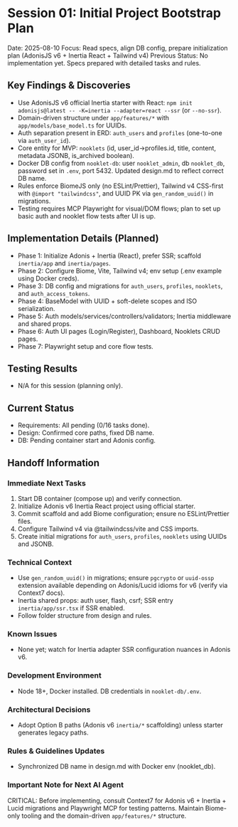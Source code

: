 # Session 01: Initial Project Bootstrap Plan

Date: 2025-08-10
Focus: Read specs, align DB config, prepare initialization plan (AdonisJS v6 + Inertia React + Tailwind v4)
Previous Status: No implementation yet. Specs prepared with detailed tasks and rules.

## Key Findings & Discoveries
- Use AdonisJS v6 official Inertia starter with React: `npm init adonisjs@latest -- -K=inertia --adapter=react --ssr` (or `--no-ssr`).
- Domain-driven structure under `app/features/*` with `app/models/base_model.ts` for UUIDs.
- Auth separation present in ERD: `auth_users` and `profiles` (one-to-one via `auth_user_id`).
- Core entity for MVP: `nooklets` (id, user_id→profiles.id, title, content, metadata JSONB, is_archived boolean).
- Docker DB config from `nooklet-db`: user `nooklet_admin`, db `nooklet_db`, password set in `.env`, port 5432. Updated design.md to reflect correct DB name.
- Rules enforce BiomeJS only (no ESLint/Prettier), Tailwind v4 CSS-first with `@import "tailwindcss"`, and UUID PK via `gen_random_uuid()` in migrations.
- Testing requires MCP Playwright for visual/DOM flows; plan to set up basic auth and nooklet flow tests after UI is up.

## Implementation Details (Planned)
- Phase 1: Initialize Adonis + Inertia (React), prefer SSR; scaffold `inertia/app` and `inertia/pages`.
- Phase 2: Configure Biome, Vite, Tailwind v4; env setup (.env example using Docker creds).
- Phase 3: DB config and migrations for `auth_users`, `profiles`, `nooklets`, and `auth_access_tokens`.
- Phase 4: BaseModel with UUID + soft-delete scopes and ISO serialization.
- Phase 5: Auth models/services/controllers/validators; Inertia middleware and shared props.
- Phase 6: Auth UI pages (Login/Register), Dashboard, Nooklets CRUD pages.
- Phase 7: Playwright setup and core flow tests.

## Testing Results
- N/A for this session (planning only).

## Current Status
- Requirements: All pending (0/16 tasks done).
- Design: Confirmed core paths, fixed DB name.
- DB: Pending container start and Adonis config.

## Handoff Information
### Immediate Next Tasks
1. Start DB container (compose up) and verify connection.
2. Initialize Adonis v6 Inertia React project using official starter.
3. Commit scaffold and add Biome configuration; ensure no ESLint/Prettier files.
4. Configure Tailwind v4 via @tailwindcss/vite and CSS imports.
5. Create initial migrations for `auth_users`, `profiles`, `nooklets` using UUIDs and JSONB.

### Technical Context
- Use `gen_random_uuid()` in migrations; ensure `pgcrypto` or `uuid-ossp` extension available depending on Adonis/Lucid idioms for v6 (verify via Context7 docs).
- Inertia shared props: auth user, flash, csrf; SSR entry `inertia/app/ssr.tsx` if SSR enabled.
- Follow folder structure from design and rules.

### Known Issues
- None yet; watch for Inertia adapter SSR configuration nuances in Adonis v6.

### Development Environment
- Node 18+, Docker installed. DB credentials in `nooklet-db/.env`.

### Architectural Decisions
- Adopt Option B paths (Adonis v6 `inertia/*` scaffolding) unless starter generates legacy paths.

### Rules & Guidelines Updates
- Synchronized DB name in design.md with Docker env (nooklet_db).

### Important Note for Next AI Agent
CRITICAL: Before implementing, consult Context7 for Adonis v6 + Inertia + Lucid migrations and Playwright MCP for testing patterns. Maintain Biome-only tooling and the domain-driven `app/features/*` structure.

